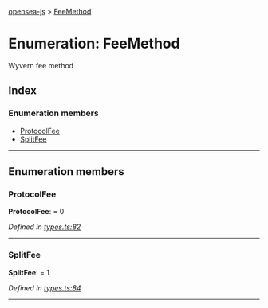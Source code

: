 [opensea-js](../README.md) > [FeeMethod](../enums/feemethod.md)

# Enumeration: FeeMethod

Wyvern fee method

## Index

### Enumeration members

* [ProtocolFee](feemethod.md#protocolfee)
* [SplitFee](feemethod.md#splitfee)

---

## Enumeration members

<a id="protocolfee"></a>

###  ProtocolFee

**ProtocolFee**:  = 0

*Defined in [types.ts:82](https://github.com/ProjectOpenSea/opensea-js/blob/780e919/src/types.ts#L82)*

___
<a id="splitfee"></a>

###  SplitFee

**SplitFee**:  = 1

*Defined in [types.ts:84](https://github.com/ProjectOpenSea/opensea-js/blob/780e919/src/types.ts#L84)*

___

